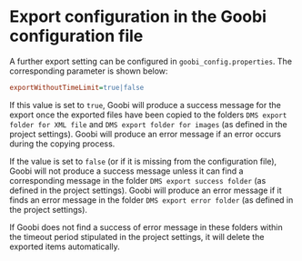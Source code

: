 # Export configuration in the Goobi configuration file

A further export setting can be configured in `goobi_config.properties`. The corresponding parameter is shown below:

```ini
exportWithoutTimeLimit=true|false
```

If this value is set to `true`, Goobi will produce a success message for the export once the exported files have been copied to the folders `DMS export folder for XML file` and `DMS export folder for images` (as defined in the project settings). Goobi will produce an error message if an error occurs during the copying process.

If the value is set to `false` (or if it is missing from the configuration file), Goobi will not produce a success message unless it can find a corresponding message in the folder `DMS export success folder` (as defined in the project settings). Goobi will produce an error message if it finds an error message in the folder `DMS export error folder` (as defined in the project settings). 

If Goobi does not find a success of error message in these folders within the timeout period stipulated in the project settings, it will delete the exported items automatically.